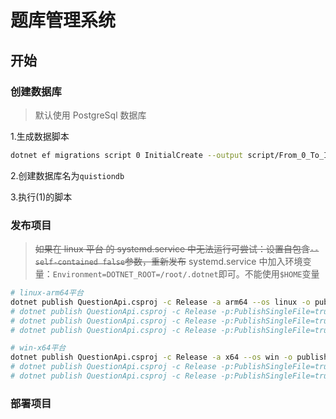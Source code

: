 # 题库管理系统

## 开始

### 创建数据库

> 默认使用 PostgreSql 数据库

1.生成数据脚本

```sh
dotnet ef migrations script 0 InitialCreate --output script/From_0_To_InitialCreate.sql
```

2.创建数据库名为`quistiondb`

3.执行(1)的脚本

### 发布项目

> ~~如果在 linux 平台 的 systemd.service 中无法运行可尝试：设置自包含`--self-contained false`参数，重新发布~~
> systemd.service 中加入环境变量：`Environment=DOTNET_ROOT=/root/.dotnet`即可。不能使用`$HOME`变量

```sh
# linux-arm64平台
dotnet publish QuestionApi.csproj -c Release -a arm64 --os linux -o publish/linux-arm64
# dotnet publish QuestionApi.csproj -c Release -p:PublishSingleFile=true -p:PublishDir=publish/linux-arm64 --self-contained false -a arm64 --os linux -o publish/linux-arm64
# dotnet publish QuestionApi.csproj -c Release -p:PublishSingleFile=true --self-contained false -a arm64 --os linux -o publish/linux-arm64
# dotnet publish QuestionApi.csproj -c Release -p:PublishSingleFile=true -p:PublishTrimmed=false --self-contained true -a arm64 --os linux -o publish/linux-arm64

# win-x64平台
dotnet publish QuestionApi.csproj -c Release -a x64 --os win -o publish/win-x64
# dotnet publish QuestionApi.csproj -c Release -p:PublishSingleFile=true --self-contained false -a x64 --os win -o publish/win-x64
# dotnet publish QuestionApi.csproj -c Release -p:PublishSingleFile=true -p:PublishTrimmed=false --self-contained true -a x64 --os win -o publish/win-x64
```

### 部署项目
